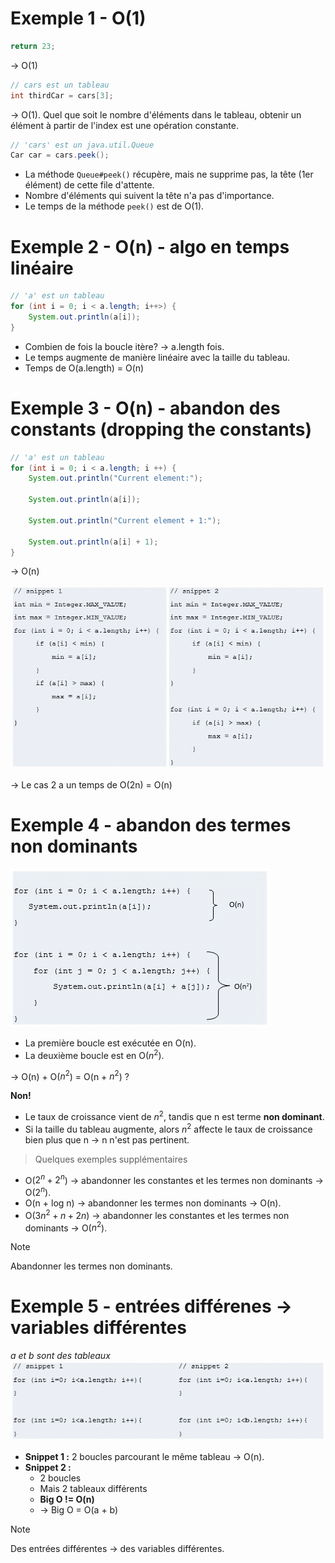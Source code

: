 # Exemple 1 - O(1)

```java
return 23;
```
&rarr; O(1)

```java
// cars est un tableau
int thirdCar = cars[3];
```
&rarr; O(1). Quel que soit le nombre d'éléments dans le tableau, obtenir un élément à partir de l'index est une opération constante.

```java
// 'cars' est un java.util.Queue
Car car = cars.peek();
```
- La méthode `Queue#peek()` récupère, mais ne supprime pas, la tête (1er élément) de cette file d'attente. 
- Nombre d'éléments qui suivent la tête n'a pas d'importance.
- Le temps de la méthode `peek()` est de O(1).

# Exemple 2 - O(n) - algo en temps linéaire
```java
// 'a' est un tableau
for (int i = 0; i < a.length; i++>) {
    System.out.println(a[i]);
}
```
- Combien de fois la boucle itère? &rarr; a.length fois.
- Le temps augmente de manière linéaire avec la taille du tableau.
- Temps de O(a.length) = O(n)

# Exemple 3 - O(n) - abandon des constants (dropping the constants)
```java
// 'a' est un tableau
for (int i = 0; i < a.length; i ++) {
    System.out.println("Current element:");

    System.out.println(a[i]);

    System.out.println("Current element + 1:");

    System.out.println(a[i] + 1);
}
```
&rarr; O(n)

![alt text](images/Figure_7.3_B15403.jpg)

&rarr; Le cas 2 a un temps de O(2n) = O(n)

# Exemple 4 - abandon des termes non dominants
![alt text](images/Figure_7.4_B15403.jpg)

- La première boucle est exécutée en O(n).
- La deuxième boucle est en O($n^2$).

&rarr; O(n) + O($n^2$) = O(n + $n^2$) ?

**Non!** 

- Le taux de croissance vient de $n^2$, tandis que n est terme **non dominant**.
- Si la taille du tableau augmente, alors $n^2$ affecte le taux de croissance bien plus que n &rarr; n n'est pas pertinent.

> Quelques exemples supplémentaires
- O($2^n + 2^n$) &rarr; abandonner les constantes et les termes non dominants &rarr; O($2^n$).
- O(n + log n) &rarr; abandonner les termes non dominants &rarr; O(n).
- O($3n^2 + n + 2n$) &rarr; abandonner les constantes et les termes non dominants &rarr; O($n^2$).

> [!NOTE] 
> Abandonner les termes non dominants.

# Exemple 5 - entrées différenes &rarr; variables différentes

*a et b sont des tableaux*
![alt text](images/Figure_7.5_B15403.jpg)

- **Snippet 1 :** 2 boucles parcourant le même tableau &rarr; O(n).
- **Snippet 2 :** 
    - 2 boucles
    - Mais 2 tableaux différents
    - **Big O != O(n)**
    - &rarr; Big O = O(a + b)

> [!NOTE]    
> Des entrées différentes &rarr; des variables différentes.